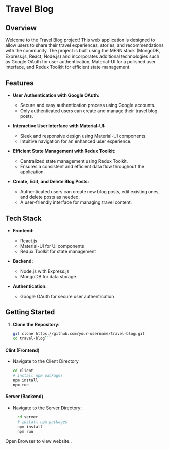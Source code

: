 # Travel Blog

## Overview

Welcome to the Travel Blog project! This web application is designed to allow users to share their travel experiences, stories, and recommendations with the community. The project is built using the MERN stack (MongoDB, Express.js, React, Node.js) and incorporates additional technologies such as Google OAuth for user authentication, Material-UI for a polished user interface, and Redux Toolkit for efficient state management.

## Features

- **User Authentication with Google OAuth:**
  - Secure and easy authentication process using Google accounts.
  - Only authenticated users can create and manage their travel blog posts.

- **Interactive User Interface with Material-UI:**
  - Sleek and responsive design using Material-UI components.
  - Intuitive navigation for an enhanced user experience.

- **Efficient State Management with Redux Toolkit:**
  - Centralized state management using Redux Toolkit.
  - Ensures a consistent and efficient data flow throughout the application.

- **Create, Edit, and Delete Blog Posts:**
  - Authenticated users can create new blog posts, edit existing ones, and delete posts as needed.
  - A user-friendly interface for managing travel content.


## Tech Stack

- **Frontend:**
  - React.js
  - Material-UI for UI components
  - Redux Toolkit for state management

- **Backend:**
  - Node.js with Express.js
  - MongoDB for data storage

- **Authentication:**
  - Google OAuth for secure user authentication
 
## Getting Started

1. **Clone the Repository:**
   ```bash
   git clone https://github.com/your-username/travel-blog.git
   cd travel-blog```

  #### Clint (Frontend)
  - Navigate to the Client Directory
      ```bash
      cd client
      # install npm packages
      npm install
      npm run

  #### Server (Backend)
  - Navigate to the Server Directory:
    ```bash
      cd server
      # install npm packages
      npm install
      npm run

Open Browser to view website..

